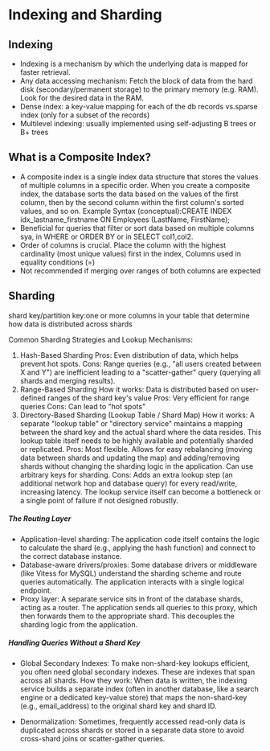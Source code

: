 # Indexing and Sharding

## Indexing
* Indexing is a mechanism by which the underlying data is mapped for faster retrieval.
* Any data accessing mechanism: Fetch the block of data from the hard disk (secondary/permanent storage) to the primary memory (e.g. RAM). Look for the desired data in the RAM.
* Dense index: a key-value mapping for each of the db records vs.sparse index (only for a subset of the records)
* Multilevel indexing: usually implemented using self-adjusting B trees or B+ trees

## What is a Composite Index?
* A composite index is a single index data structure that stores the values of multiple columns in a specific order. When you create a composite index, the database sorts the data based on the values of the first column, then by the second column within the first column's sorted values, and so on.
Example Syntax (conceptual):CREATE INDEX idx_lastname_firstname ON Employees (LastName, FirstName);
* Beneficial for queries that filter or sort data based on multiple columns sya, in WHERE or ORDER BY or in SELECT col1,col2.  
* Order of columns is crucial. Place the column with the highest cardinality (most unique values) first in the index, Columns used in equality conditions (=)
* Not recommended if merging over ranges of both columns are expected

## Sharding
shard key/partition key:one or more columns in your table that determine how data is distributed across shards  

Common Sharding Strategies and Lookup Mechanisms:
1. Hash-Based Sharding
Pros: Even distribution of data, which helps prevent hot spots.
Cons: Range queries (e.g., "all users created between X and Y") are inefficient leading to a "scatter-gather" query (querying all shards and merging results).
2. Range-Based Sharding
How it works: Data is distributed based on user-defined ranges of the shard key's value
Pros: Very efficient for range queries
Cons: Can lead to "hot spots" 
3. Directory-Based Sharding (Lookup Table / Shard Map)
How it works: A separate "lookup table" or "directory service" maintains a mapping between the shard key and the actual shard where the data resides. This lookup table itself needs to be highly available and potentially sharded or replicated.
Pros: Most flexible. Allows for easy rebalancing (moving data between shards and updating the map) and adding/removing shards without changing the sharding logic in the application. Can use arbitrary keys for sharding.
Cons: Adds an extra lookup step (an additional network hop and database query) for every read/write, increasing latency. The lookup service itself can become a bottleneck or a single point of failure if not designed robustly.

##### The Routing Layer
* Application-level sharding: The application code itself contains the logic to calculate the shard (e.g., applying the hash function) and connect to the correct database instance.
* Database-aware drivers/proxies: Some database drivers or middleware (like Vitess for MySQL) understand the sharding scheme and route queries automatically. The application interacts with a single logical endpoint.
* Proxy layer: A separate service sits in front of the database shards, acting as a router. The application sends all queries to this proxy, which then forwards them to the appropriate shard. This decouples the sharding logic from the application.

##### Handling Queries Without a Shard Key
* Global Secondary Indexes: To make non-shard-key lookups efficient, you often need global secondary indexes. These are indexes that span across all shards.
How they work: When data is written, the indexing service builds a separate index (often in another database, like a search engine or a dedicated key-value store) that maps the non-shard-key (e.g., email_address) to the original shard key and shard ID.

* Denormalization: Sometimes, frequently accessed read-only data is duplicated across shards or stored in a separate data store to avoid cross-shard joins or scatter-gather queries.

